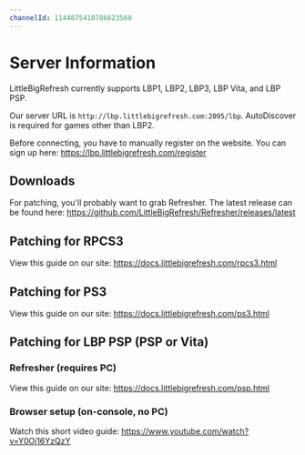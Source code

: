 ```yaml
---
channelId: 1144875410786623568
---
```


# Server Information

LittleBigRefresh currently supports LBP1, LBP2, LBP3, LBP Vita, and LBP PSP.

Our server URL is `http://lbp.littlebigrefresh.com:2095/lbp`. AutoDiscover is required for games other than LBP2.

Before connecting, you have to manually register on the website. You can sign up here: https://lbp.littlebigrefresh.com/register

## Downloads

For patching, you'll probably want to grab Refresher. The latest release can be found here: https://github.com/LittleBigRefresh/Refresher/releases/latest

## Patching for RPCS3

View this guide on our site: https://docs.littlebigrefresh.com/rpcs3.html

## Patching for PS3

View this guide on our site: https://docs.littlebigrefresh.com/ps3.html

## Patching for LBP PSP (PSP or Vita)

### Refresher (requires PC)

View this guide on our site: https://docs.littlebigrefresh.com/psp.html

### Browser setup (on-console, no PC)

Watch this short video guide: https://www.youtube.com/watch?v=Y0Oj16YzQzY